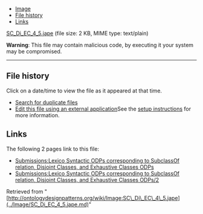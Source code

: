 * [Image](../Image/SC_Di_EC_4_5.jape.md#file)
* [File history](../Image/SC_Di_EC_4_5.jape.md#filehistory)
* [Links](../Image/SC_Di_EC_4_5.jape.md#filelinks)


[SC\_Di\_EC\_4\_5.jape](../images/2/2e/SC_Di_EC_4_5.jape "SC Di EC 4 5.jape")‎
 (file size: 2 KB, MIME type: text/plain)




__Warning__: This file may contain malicious code, by executing it your system may be compromised.

---



## File history

Click on a date/time to view the file as it appeared at that time.



  
* [Search for duplicate files](http://ontologydesignpatterns.org/wiki/Special:FileDuplicateSearch/SC_Di_EC_4_5.jape "Special:FileDuplicateSearch/SC Di EC 4 5.jape")
* [Edit this file using an external application](http://ontologydesignpatterns.org/wiki/index.php?title=Image:SC_Di_EC_4_5.jape&action=edit&externaledit=true&mode=file "Image:SC Di EC 4 5.jape")See the [setup instructions](http://www.mediawiki.org/wiki/Manual:External_editors "http://www.mediawiki.org/wiki/Manual:External_editors") for more information.

## Links



The following 2 pages link to this file:


* [Submissions:Lexico Syntactic ODPs corresponding to SubclassOf relation, Disjoint Classes, and Exhaustive Classes ODPs](../Submissions/Lexico_Syntactic_ODPs_corresponding_to_SubclassOf_relation,_Disjoint_Classes,_and_Exhaustive_Classes_ODPs.md "Submissions:Lexico Syntactic ODPs corresponding to SubclassOf relation, Disjoint Classes, and Exhaustive Classes ODPs")
* [Submissions:Lexico Syntactic ODPs corresponding to SubclassOf relation, Disjoint Classes, and Exhaustive Classes ODPs/2](../Submissions/Lexico_Syntactic_ODPs_corresponding_to_SubclassOf_relation,_Disjoint_Classes,_and_Exhaustive_Classes_ODPs/2.md "Submissions:Lexico Syntactic ODPs corresponding to SubclassOf relation, Disjoint Classes, and Exhaustive Classes ODPs/2")


Retrieved from "[http://ontologydesignpatterns.org/wiki/Image:SC\_Di\_EC\_4\_5.jape](../Image/SC_Di_EC_4_5.jape.md)"